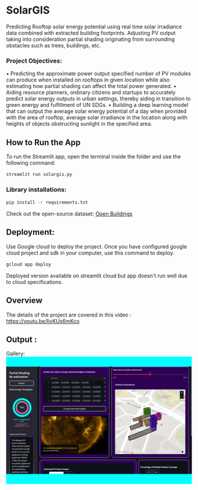 # SolarGIS
Predicting Rooftop solar energy potential using real time solar irradiance data combined with extracted building footprints. Adjusting PV output taking into consideration partial shading originating from surrounding obstacles such as trees, buildings, etc. 

### Project Objectives:
•	Predicting the approximate power output specified number of PV modules can produce when installed on rooftops in given location while also estimating how partial shading can affect the total power generated. 
•	Aiding resource planners, ordinary citizens and startups to accurately predict solar energy outputs in urban settings, thereby aiding in transition to green energy and fulfillment of UN SDGs.
•	Building a deep learning model that can output the average solar energy potential of a day when provided with the area of rooftop, average solar irradiance in the location along with heights of objects obstructing sunlight in the specified area. 


## How to Run the App
To run the Streamlit app, open the terminal inside the folder and use the following command:

```bash
streamlit run solargis.py
```

### Library installations: 
```bash
pip install -r requirements.txt
```

Check out the open-source dataset: [Open Buildings](https://sites.research.google/open-buildings/)

## Deployment: 

Use Google cloud to deploy the project. Once you have configured google cloud project and sdk in your computer, use this command to deploy.
```bash
gcloud app deploy
```
Deployed version available on streamlit cloud but app doesn't run well due to cloud specifications.  

## Overview 

The details of the project are covered in this video : https://youtu.be/IiyKUs6mKco


## Output :

Gallery: 
![Demo](assets/display.gif)

<br><br><br>




